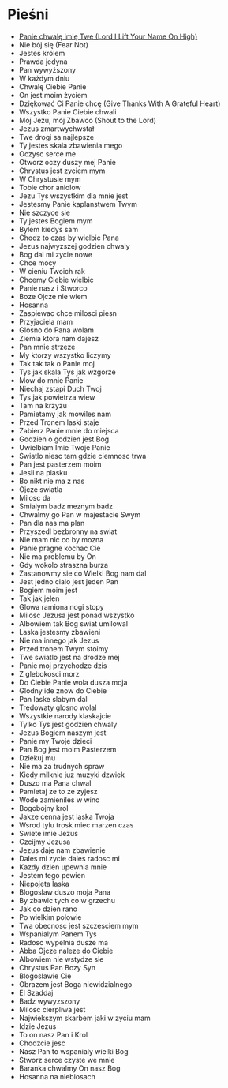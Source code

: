 # Pieśni

- [Panie chwalę imię Twe (Lord I Lift Your Name On High)](https://jonek2208.github.io/Songbook/Songs/Panie%20chwale%20imie%20Twe.html)
- Nie bój się (Fear Not)
- Jesteś królem
- Prawda jedyna
- Pan wywyższony
- W każdym dniu
- Chwalę Ciebie Panie
- On jest moim życiem
- Dziękować Ci Panie chcę (Give Thanks With A Grateful Heart)
- Wszystko Panie Ciebie chwali
- Mój Jezu, mój Zbawco (Shout to the Lord)
- Jezus zmartwychwstał
- Twe drogi sa najlepsze
- Ty jestes skala zbawienia mego
- Oczysc serce me
- Otworz oczy duszy mej Panie
- Chrystus jest zyciem mym
- W Chrystusie mym
- Tobie chor aniolow
- Jezu Tys wszystkim dla mnie jest
- Jestesmy Panie kaplanstwem Twym
- Nie szczyce sie
- Ty jestes Bogiem mym
- Bylem kiedys sam
- Chodz to czas by wielbic Pana
- Jezus najwyzszej godzien chwaly
- Bog dal mi zycie nowe
- Chce mocy
- W cieniu Twoich rak
- Chcemy Ciebie wielbic
- Panie nasz i Stworco
- Boze Ojcze nie wiem
- Hosanna
- Zaspiewac chce milosci piesn
- Przyjaciela mam
- Glosno do Pana wolam
- Ziemia ktora nam dajesz
- Pan mnie strzeze
- My ktorzy wszystko liczymy
- Tak tak tak o Panie moj
- Tys jak skala Tys jak wzgorze
- Mow do mnie Panie
- Niechaj zstapi Duch Twoj
- Tys jak powietrza wiew
- Tam na krzyzu
- Pamietamy jak mowiles nam
- Przed Tronem laski staje
- Zabierz Panie mnie do miejsca
- Godzien o godzien jest Bog
- Uwielbiam Imie Twoje Panie
- Swiatlo niesc tam gdzie ciemnosc trwa
- Pan jest pasterzem moim
- Jesli na piasku
- Bo nikt nie ma z nas
- Ojcze swiatla
- Milosc da
- Smialym badz meznym badz
- Chwalmy go Pan w majestacie Swym
- Pan dla nas ma plan
- Przyszedl bezbronny na swiat
- Nie mam nic co by mozna
- Panie pragne kochac Cie
- Nie ma problemu by On
- Gdy wokolo straszna burza
- Zastanowmy sie co Wielki Bog nam dal
- Jest jedno cialo jest jeden Pan
- Bogiem moim jest
- Tak jak jelen
- Glowa ramiona nogi stopy
- Milosc Jezusa jest ponad wszystko
- Albowiem tak Bog swiat umilowal
- Laska jestesmy zbawieni
- Nie ma innego jak Jezus
- Przed tronem Twym stoimy
- Twe swiatlo jest na drodze mej
- Panie moj przychodze dzis
- Z glebokosci morz
- Do Ciebie Panie wola dusza moja
- Glodny ide znow do Ciebie
- Pan laske slabym dal
- Tredowaty glosno wolal
- Wszystkie narody klaskajcie
- Tylko Tys jest godzien chwaly
- Jezus Bogiem naszym jest
- Panie my Twoje dzieci
- Pan Bog jest moim Pasterzem
- Dziekuj mu
- Nie ma za trudnych spraw
- Kiedy milknie juz muzyki dzwiek
- Duszo ma Pana chwal
- Pamietaj ze to ze zyjesz
- Wode zamieniles w wino
- Bogobojny krol
- Jakze cenna jest laska Twoja 
- Wsrod tylu trosk miec marzen czas
- Swiete imie Jezus
- Czcijmy Jezusa
- Jezus daje nam zbawienie
- Dales mi zycie dales radosc mi
- Kazdy dzien upewnia mnie
- Jestem tego pewien
- Niepojeta laska
- Blogoslaw duszo moja Pana
- By zbawic tych co w grzechu
- Jak co dzien rano
- Po wielkim polowie
- Twa obecnosc jest szczesciem mym
- Wspanialym Panem Tys
- Radosc wypelnia dusze ma
- Abba Ojcze naleze do Ciebie
- Albowiem nie wstydze sie
- Chrystus Pan Bozy Syn
- Blogoslawie Cie
- Obrazem jest Boga niewidzialnego
- El Szaddaj
- Badz wywyzszony
- Milosc cierpliwa jest
- Najwiekszym skarbem jaki w zyciu mam
- Idzie Jezus
- To on nasz Pan i Krol
- Chodzcie jesc
- Nasz Pan to wspanialy wielki Bog
- Stworz serce czyste we mnie
- Baranka chwalmy On nasz Bog
- Hosanna na niebiosach
